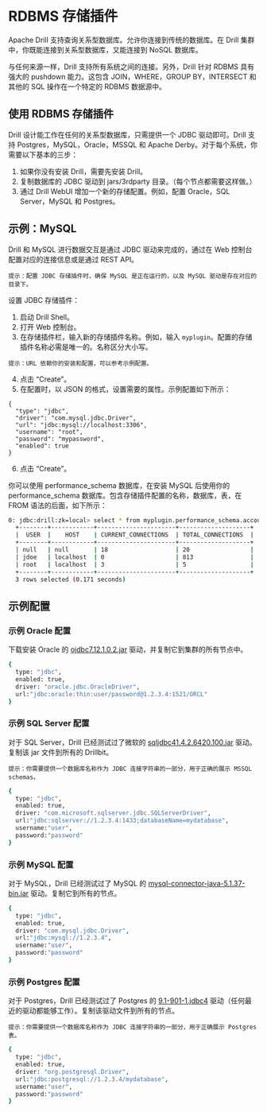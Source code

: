 # RDBMS 存储插件

Apache Drill 支持查询关系型数据库。允许你连接到传统的数据库。在 Drill 集群中，你既能连接到关系型数据库，又能连接到 NoSQL 数据库。

与任何来源一样，Drill 支持所有系统之间的连接。另外，Drill 针对 RDBMS 具有强大的 pushdown 能力。这包含 JOIN，WHERE，GROUP BY，INTERSECT 和其他的 SQL 操作在一个特定的 RDBMS 数据源中。

## 使用 RDBMS 存储插件

Drill 设计能工作在任何的关系型数据库，只需提供一个 JDBC 驱动即可。Drill 支持 Postgres，MySQL，Oracle，MSSQL 和 Apache Derby。对于每个系统，你需要以下基本的三步：
  1. 如果你没有安装 Drill，需要先安装 Drill。
  2. 复制数据库的 JDBC 驱动到 jars/3rdparty 目录。（每个节点都需要这样做。）
  3. 通过 Drill WebUI 增加一个新的存储配置。例如，配置 Oracle，SQL Server，MySQL 和 Postgres。

## 示例：MySQL

Drill 和 MySQL 进行数据交互是通过 JDBC 驱动来完成的，通过在 Web 控制台配置对应的连接信息或是通过 REST API。
```
提示：配置 JDBC 存储插件时，确保 MySQL 是正在运行的，以及 MySQL 驱动是存在对应的目录下。
```

设置 JDBC 存储插件：
  1. 启动 Drill Shell。
  2. 打开 Web 控制台。
  3. 在存储插件栏，输入新的存储插件名称。例如，输入 ``` myplugin ```。配置的存储插件名称必需是唯一的。名称区分大小写。
  ```
  提示：URL 依赖你的安装和配置，可以参考示例配置。
  ```
  4. 点击 “Create”。
  5. 在配置时，以 JSON 的格式，设置需要的属性。示例配置如下所示：
  ```
  {
    "type": "jdbc",
    "driver": "com.mysql.jdbc.Driver",
    "url": "jdbc:mysql://localhost:3306",
    "username": "root",
    "password": "mypassword",
    "enabled": true
  }  
  ```
  6. 点击 “Create”。

你可以使用 performance_schema 数据库，在安装 MySQL 后使用你的 performance_schema 数据库。包含存储插件配置的名称，数据库，表，在 FROM 语法的后面，如下所示：
```bash
0: jdbc:drill:zk=local> select * from myplugin.performance_schema.accounts;
  +--------+------------+----------------------+--------------------+
  |  USER  |    HOST    | CURRENT_CONNECTIONS  | TOTAL_CONNECTIONS  |
  +--------+------------+----------------------+--------------------+
  | null   | null       | 18                   | 20                 |
  | jdoe   | localhost  | 0                    | 813                |
  | root   | localhost  | 3                    | 5                  |
  +--------+------------+----------------------+--------------------+
  3 rows selected (0.171 seconds)
```

## 示例配置

### 示例 Oracle 配置

下载安装 Oracle 的 [ojdbc7.12.1.0.2.jar](http://www.oracle.com/technetwork/database/features/jdbc/default-2280470.html) 驱动，并复制它到集群的所有节点中。
```bash
{
  type: "jdbc",
  enabled: true,
  driver: "oracle.jdbc.OracleDriver",
  url:"jdbc:oracle:thin:user/password@1.2.3.4:1521/ORCL"
}
```

### 示例 SQL Server 配置

对于 SQL Server，Drill 已经测试过了微软的 [sqljdbc41.4.2.6420.100.jar](https://www.microsoft.com/en-US/download/details.aspx?id=11774) 驱动。复制该 jar 文件到所有的 Drillbit。
```
提示：你需要提供一个数据库名称作为 JDBC 连接字符串的一部分，用于正确的展示 MSSQL schemas。
```
```bash
{
  type: "jdbc",
  enabled: true,
  driver: "com.microsoft.sqlserver.jdbc.SQLServerDriver",
  url:"jdbc:sqlserver://1.2.3.4:1433;databaseName=mydatabase",
  username:"user",
  password:"password"
}
```

### 示例 MySQL 配置

对于  MySQL，Drill 已经测试过了 MySQL 的 [mysql-connector-java-5.1.37-bin.jar](http://dev.mysql.com/downloads/connector/j/) 驱动。复制它到所有的节点。
```bash
{
  type: "jdbc",
  enabled: true,
  driver: "com.mysql.jdbc.Driver",
  url:"jdbc:mysql://1.2.3.4",
  username:"user",
  password:"password"
}
```

### 示例 Postgres 配置

对于 Postgres，Drill 已经测试过了 Postgres 的 [9.1-901-1.jdbc4](http://central.maven.org/maven2/org/postgresql/postgresql/) 驱动（任何最近的驱动都能够工作）。复制该驱动文件到所有的节点。
```
提示：你需要提供一个数据库名称作为 JDBC 连接字符串的一部分，用于正确展示 Postgres 表。
```
```bash
{
  type: "jdbc",
  enabled: true,
  driver: "org.postgresql.Driver",
  url:"jdbc:postgresql://1.2.3.4/mydatabase",
  username:"user",
  password:"password"
}
```
